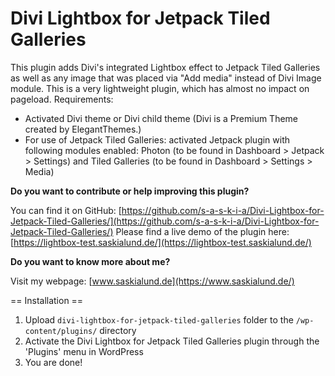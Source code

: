 Divi Lightbox for Jetpack Tiled Galleries
=========================================

This plugin adds Divi's integrated Lightbox effect to Jetpack Tiled Galleries as well as any image that was placed via "Add media" instead of Divi Image module. This is a very lightweight plugin, which has almost no impact on pageload.
Requirements:
+ Activated Divi theme or Divi child theme (Divi is a Premium Theme created by ElegantThemes.) 
+ For use of Jetpack Tiled Galleries: activated Jetpack plugin with following modules enabled: Photon (to be found in Dashboard > Jetpack > Settings) and Tiled Galleries (to be found in Dashboard > Settings > Media)

**Do you want to contribute or help improving this plugin?**

You can find it on GitHub: [https://github.com/s-a-s-k-i-a/Divi-Lightbox-for-Jetpack-Tiled-Galleries/](https://github.com/s-a-s-k-i-a/Divi-Lightbox-for-Jetpack-Tiled-Galleries/)
Please find a live demo of the plugin here: [https://lightbox-test.saskialund.de/](https://lightbox-test.saskialund.de/)

**Do you want to know more about me?**

Visit my webpage: [www.saskialund.de](https://www.saskialund.de/)

== Installation ==

1. Upload `divi-lightbox-for-jetpack-tiled-galleries` folder to the `/wp-content/plugins/` directory
2. Activate the Divi Lightbox for Jetpack Tiled Galleries plugin through the 'Plugins' menu in WordPress
3. You are done!